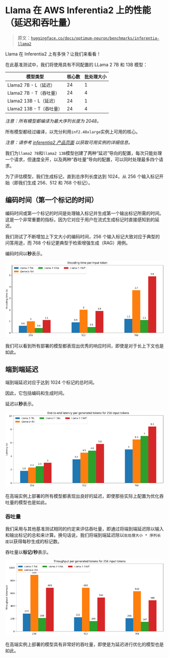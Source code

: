 # Llama 在 AWS Inferentia2 上的性能（延迟和吞吐量）

> 原文：[`huggingface.co/docs/optimum-neuron/benchmarks/inferentia-llama2`](https://huggingface.co/docs/optimum-neuron/benchmarks/inferentia-llama2)

Llama 在 Inferentia2 上有多快？让我们来看看！

在此基准测试中，我们将使用具有不同配置的 LLama 2 7B 和 13B 模型：

| 模型类型 | 核心数 | 批处理大小 |
| --- | --- | --- |
| Llama2 7B - L（延迟） | 24 | 1 |
| Llama2 7B - T（吞吐量） | 24 | 4 |
| Llama2 13B - L（延迟） | 24 | 1 |
| Llama2 13B - T（吞吐量） | 24 | 4 |

*注意：所有模型都编译为最大序列长度为 2048。*

所有模型都经过编译，以充分利用`inf2.48xlarge`实例上可用的核心。

*注意：请参考 [inferentia2 产品页面](https://aws.amazon.com/ec2/instance-types/inf2/) 以获取可用实例的详细信息。*

我们为`llama2 7B`和`llama2 13B`模型创建了两种“延迟”导向的配置，每次只能处理一个请求，但速度全开，以及两种“吞吐量”导向的配置，可以同时处理最多四个请求。

为了评估模型，我们生成标记，直到总序列长度达到 1024，从 256 个输入标记开始（即我们生成 256、512 和 768 个标记）。

## 编码时间（第一个标记的时间）

编码时间或第一个标记的时间是处理输入标记并生成第一个输出标记所需的时间。这是一个非常重要的指标，因为它对应于用户在流式生成标记时直接感知到的延迟。

我们测试了不断增加上下文大小的编码时间，256 个输入标记大致对应于典型的问答用途，而 768 个标记更典型于检索增强生成（RAG）用例。

编码时间以**秒**表示。

![Llama2 inferentia2 编码时间](img/4a24344393cd32610767dc0c18991f14.png "编码时间")

我们可以看到所有部署的模型都表现出优秀的响应时间，即使是对于长上下文也是如此。

## 端到端延迟

端到端延迟对应于达到 1024 个标记的总时间。

因此，它包括编码和生成时间。

延迟以**秒**表示。

![Llama2 inferentia2 端到端延迟](img/aef10229af949f79c57b7cb6231c4b64.png "延迟")

在高端实例上部署的所有模型都表现出良好的延迟，即使那些实际上配置为优化吞吐量的模型也是如此。

### 吞吐量

我们采用与其他基准测试相同的约定来评估吞吐量，即通过将端到端延迟除以输入和输出标记的总和来计算。换句话说，我们将端到端延迟除以`批处理大小 * 序列长度`以获得每秒生成的标记数。

吞吐量以**标记/秒**表示。

![Llama2 inferentia2 吞吐量](img/fb110c43ea808abcf0c0d28995cfb244.png "吞吐量")

在高端实例上部署的模型具有非常好的吞吐量，即使是为延迟进行优化的模型也是如此。
